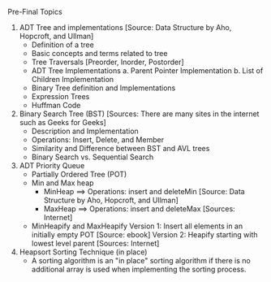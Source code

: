 Pre-Final Topics
1) ADT Tree and implementations  [Source: Data Structure by Aho, Hopcroft, and Ullman]
   * Definition of a tree 
   * Basic concepts and terms related to tree
   * Tree Traversals [Preorder, Inorder, Postorder]
   * ADT Tree Implementations
     a. Parent Pointer Implementation
     b. List of Children Implementation
   * Binary Tree definition and Implementations 
   * Expression Trees
   * Huffman Code
2) Binary Search Tree (BST)   [Sources: There are many sites in the internet such as Geeks for Geeks]
   * Description and Implementation
   * Operations: Insert, Delete, and Member
   * Similarity and Difference between BST and AVL trees
   * Binary Search vs. Sequential Search
3) ADT Priority Queue   
   * Partially Ordered Tree (POT)
   * Min and Max heap
      - MinHeap ==> Operations: insert and deleteMin  [Source: Data Structure by Aho, Hopcroft, and Ullman]
      - MaxHeap ==> Operations: insert and deleteMax  [Sources: Internet]
    * MinHeapify and MaxHeapify
      Version 1: Insert all elements in an initially empty POT  [Source: ebook]
      Version 2: Heapify starting with lowest level parent      [Sources: Internet]
4) Heapsort Sorting Technique (in place)
    * A sorting algorithm is an "in place" sorting algorithm if there is no additional array is used when implementing the sorting process.